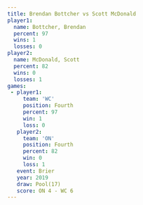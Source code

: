 ```yaml
---
title: Brendan Bottcher vs Scott McDonald
player1:                 
  name: Bottcher, Brendan
  percent: 97            
  wins: 1                
  losses: 0              
player2:                 
  name: McDonald, Scott  
  percent: 82            
  wins: 0                
  losses: 1              
games:
 - player1:          
     team: 'WC'      
     position: Fourth
     percent: 97     
     win: 1          
     loss: 0         
   player2:          
     team: 'ON'      
     position: Fourth
     percent: 82     
     win: 0          
     loss: 1         
   event: Brier      
   year: 2019        
   draw: Pool(17)    
   score: ON 4 - WC 6
---
```

